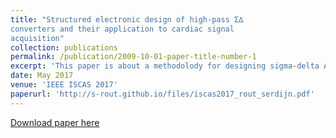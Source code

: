 ```yaml
---
title: "Structured electronic design of high-pass Σ∆
converters and their application to cardiac signal
acquisition"
collection: publications
permalink: /publication/2009-10-01-paper-title-number-1
excerpt: 'This paper is about a methodolody for designing sigma-delta ADCs based on the state-space approach.'
date: May 2017
venue: 'IEEE ISCAS 2017'
paperurl: 'http://s-rout.github.io/files/iscas2017_rout_serdijn.pdf'
---
```



[Download paper here](http://s-rout.github.io/files/iscas2017_rout_serdijn.pdf)

